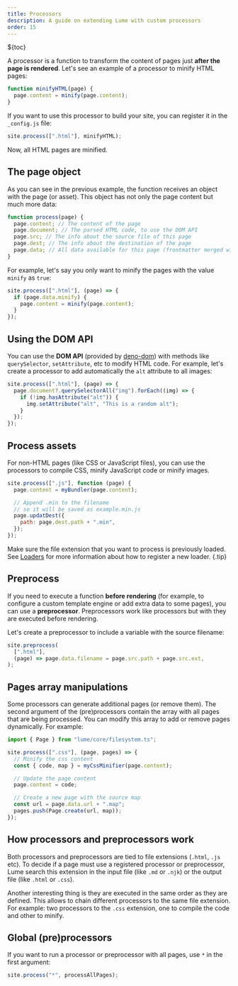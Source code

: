 ```yaml
---
title: Processors
description: A guide on extending Lume with custom processors
order: 15
---
```


${toc}

A processor is a function to transform the content of pages just **after the
page is rendered**. Let's see an example of a processor to minify HTML pages:

```js
function minifyHTML(page) {
  page.content = minify(page.content);
}
```

If you want to use this processor to build your site, you can register it in the
`_config.js` file:

```js
site.process([".html"], minifyHTML);
```

Now, all HTML pages are minified.

## The page object

As you can see in the previous example, the function receives an object with the
page (or asset). This object has not only the page content but much more data:

```js
function process(page) {
  page.content; // The content of the page
  page.document; // The parsed HTML code, to use the DOM API
  page.src; // The info about the source file of this page
  page.dest; // The info about the destination of the page
  page.data; // All data available for this page (frontmatter merged with _data)
}
```

For example, let's say you only want to minify the pages with the value `minify`
as `true`:

```js
site.process([".html"], (page) => {
  if (page.data.minify) {
    page.content = minify(page.content);
  }
});
```

## Using the DOM API

You can use the **DOM API** (provided by
[deno-dom](https://github.com/b-fuze/deno-dom)) with methods like
`querySelector`, `setAttribute`, etc to modify HTML code. For example, let's
create a processor to add automatically the `alt` attribute to all images:

```js
site.process([".html"], (page) => {
  page.document?.querySelectorAll("img").forEach((img) => {
    if (!img.hasAttribute("alt")) {
      img.setAttribute("alt", "This is a random alt");
    }
  });
});
```

## Process assets

For non-HTML pages (like CSS or JavaScript files), you can use the processors to
compile CSS, minify JavaScript code or minify images.

```js
site.process([".js"], function (page) {
  page.content = myBundler(page.content);

  // Append .min to the filename
  // so it will be saved as example.min.js
  page.updatDest({
    path: page.dest.path + ".min",
  });
});
```

Make sure the file extension that you want to process is previously loaded. See
[Loaders](loaders.md) for more information about how to register a new loader.
{.tip}

## Preprocess

If you need to execute a function **before rendering** (for example, to
configure a custom template engine or add extra data to some pages), you can use
a **preprocessor**. Preprocessors work like processors but with they are
executed before rendering.

Let's create a preprocessor to include a variable with the source filename:

```js
site.preprocess(
  [".html"],
  (page) => page.data.filename = page.src.path + page.src.ext,
);
```

## Pages array manipulations

Some processors can generate additional pages (or remove them). The second
argument of the (pre)processors contain the array with all pages that are being
processed. You can modify this array to add or remove pages dynamically. For
example:

```js
import { Page } from "lume/core/filesystem.ts";

site.process([".css"], (page, pages) => {
  // Minify the css content
  const { code, map } = myCssMinifier(page.content);

  // Update the page content
  page.content = code;

  // Create a new page with the source map
  const url = page.data.url + ".map";
  pages.push(Page.create(url, map));
});
```

## How processors and preprocessors work

Both processors and preprocessors are tied to file extensions (`.html`, `.js`
etc). To decide if a page must use a registered processor or preprocessor, Lume
search this extension in the input file (like `.md` or `.njk`) or the output
file (like `.html` or `.css`).

Another interesting thing is they are executed in the same order as they are
defined. This allows to chain different processors to the same file extension.
For example: two processors to the `.css` extension, one to compile the code and
other to minify.

## Global (pre)processors

If you want to run a processor or preprocessor with all pages, use `*` in the
first argument:

```js
site.process("*", processAllPages);
```
